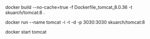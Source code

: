 docker build --no-cache=true -f Dockerfile_tomcat_8.0.36 -t skuarch/tomcat:8 .

docker run --name tomcat -i -t -d -p 3030:3030 skuarch/tomcat:8

docker start tomcat